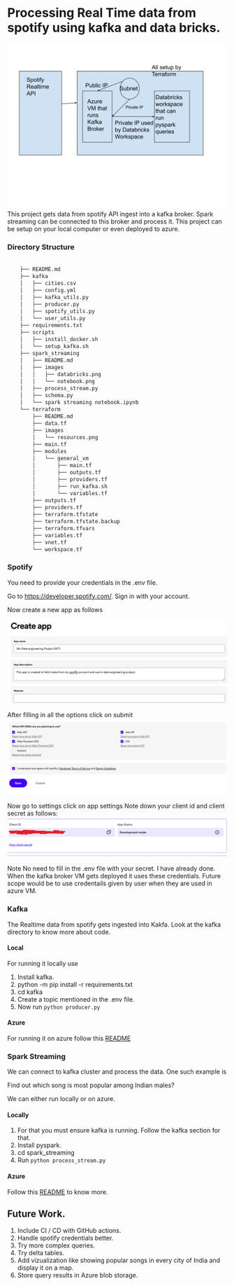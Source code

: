 # Processing Real Time data from spotify using kafka and data bricks.

![alt text](images/Azure.svg?raw=true)
This project gets data from spotify API ingest into a kafka broker. Spark streaming can be connected to this broker
and process it. 
This project can be setup on your local computer or even deployed to azure.

### Directory Structure
```

    ├── README.md
    ├── kafka
    │   ├── cities.csv
    │   ├── config.yml
    │   ├── kafka_utils.py
    │   ├── producer.py
    │   ├── spotify_utils.py
    │   └── user_utils.py
    ├── requirements.txt
    ├── scripts
    │   ├── install_docker.sh
    │   └── setup_kafka.sh
    ├── spark_streaming
    │   ├── README.md
    │   ├── images
    │   │   ├── databricks.png
    │   │   └── notebook.png
    │   ├── process_stream.py
    │   ├── schema.py
    │   └── spark streaming notebook.ipynb
    └── terraform
        ├── README.md
        ├── data.tf
        ├── images
        │   └── resources.png
        ├── main.tf
        ├── modules
        │   └── general_vm
        │       ├── main.tf
        │       ├── outputs.tf
        │       ├── providers.tf
        │       ├── run_kafka.sh
        │       └── variables.tf
        ├── outputs.tf
        ├── providers.tf
        ├── terraform.tfstate
        ├── terraform.tfstate.backup
        ├── terraform.tfvars
        ├── variables.tf
        ├── vnet.tf
        └── workspace.tf
```

### Spotify 
You need to provide your credentials in the  .env file. 

Go to https://developer.spotify.com/. 
Sign in with your account.


Now create a new app as follows

![alt text](images/app.png?raw=true)

After filling in all the options click on submit
![alt text](images/submit.png?raw=true)

Now go to settings click on app settings 
Note down your client id and client secret as follows:
![alt text](images/cred.png?raw=true)

Note No need to fill in the .env file with your secret. I have already done. When the kafka broker VM gets deployed it uses these credentials. 
Future scope would be to use credentails given by user when they are used in azure VM.

### Kafka 
The Realtime data from spotify gets ingested into Kakfa. Look at the kafka directory to know more about code.

#### Local
For running it locally use
1. Install kafka.
2. python -m pip install -r requirements.txt
3. cd kafka
4. Create a topic mentioned in the .env file.
3. Now run `python producer.py`

#### Azure
For running it on azure follow this [README](terraform/README.md)

### Spark Streaming

We can connect to kafka cluster and process the data. One such example is

Find out which song is most popular among Indian males?

We can either run locally or on azure. 

#### Locally
1. For that you must ensure kafka is running. Follow the kafka section for that.
2. Install pyspark.
3. cd spark_streaming
4. Run `python process_stream.py`

#### Azure 

Follow this [README](spark_streaming/README.md) to know more.

## Future Work.

1. Include CI / CD with GitHub actions.
2. Handle spotify credentials better.
3. Try more complex queries.
4. Try delta tables.
5. Add vizualization like showing popular songs in every city of India and display it on a map.
6. Store query results in Azure blob storage.
